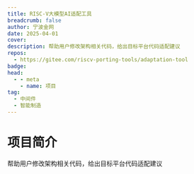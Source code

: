 ```yaml
---
title: RISC-V大模型AI适配工具
breadcrumb: false
author: 宁波金网
date: 2025-04-01
cover: 
description: 帮助用户修改架构相关代码，给出目标平台代码适配建议
repos:
  - https://gitee.com/riscv-porting-tools/adaptation-tool
badge: 
head:
  - - meta
    - name: 项目
tag:
  - 中间件
  - 智能制造
---
```




# 项目简介
帮助用户修改架构相关代码，给出目标平台代码适配建议
